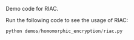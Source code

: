Demo code for RIAC.

Run the following code to see the usage of RIAC:
```python
python demos/homomorphic_encryption/riac.py
```